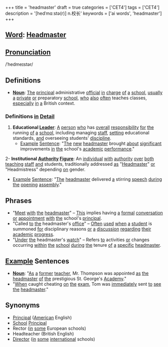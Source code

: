 +++
title = 'headmaster'
draft = true
categories = ['CET4']
tags = ['CET4']
description = '[hedˈmɑːstə(r)] n.校长'
keywords = ['ai words', 'headmaster']
+++

## [Word](/en/post/word/): [Headmaster](/en/post/headmaster/)

## [Pronunciation](/en/post/pronunciation/)
/ˈhedmeɪstər/

## Definitions
- **[Noun](/en/post/noun/)**: [The](/en/post/the/) [principal](/en/post/principal/) administrative [official](/en/post/official/) [in](/en/post/in/) [charge](/en/post/charge/) [of](/en/post/of/) [a](/en/post/a/) [school](/en/post/school/), [usually](/en/post/usually/) [a](/en/post/a/) [private](/en/post/private/) [or](/en/post/or/) preparatory [school](/en/post/school/), [who](/en/post/who/) [also](/en/post/also/) [often](/en/post/often/) teaches classes, [especially](/en/post/especially/) [in](/en/post/in/) [a](/en/post/a/) British context. 

### Definitions [in](/en/post/in/) [Detail](/en/post/detail/)
1. **Educational [Leader](/en/post/leader/)**: [A](/en/post/a/) [person](/en/post/person/) [who](/en/post/who/) has [overall](/en/post/overall/) [responsibility](/en/post/responsibility/) [for](/en/post/for/) [the](/en/post/the/) running [of](/en/post/of/) [a](/en/post/a/) [school](/en/post/school/), including managing [staff](/en/post/staff/), [setting](/en/post/setting/) educational standards, [and](/en/post/and/) overseeing students' [discipline](/en/post/discipline/).
   - [Example](/en/post/example/) [Sentence](/en/post/sentence/): "[The](/en/post/the/) [new](/en/post/new/) [headmaster](/en/post/headmaster/) brought [about](/en/post/about/) [significant](/en/post/significant/) improvements [in](/en/post/in/) [the](/en/post/the/) school's [academic](/en/post/academic/) [performance](/en/post/performance/)."

2- **Institutional [Authority](/en/post/authority/) [Figure](/en/post/figure/)**: An [individual](/en/post/individual/) [with](/en/post/with/) [authority](/en/post/authority/) [over](/en/post/over/) [both](/en/post/both/) [teaching](/en/post/teaching/) [staff](/en/post/staff/) [and](/en/post/and/) students, traditionally addressed [as](/en/post/as/) "[Headmaster](/en/post/headmaster/)" [or](/en/post/or/) "Headmistress" depending [on](/en/post/on/) gender.
   - [Example](/en/post/example/) [Sentence](/en/post/sentence/): "[The](/en/post/the/) [headmaster](/en/post/headmaster/) delivered [a](/en/post/a/) stirring [speech](/en/post/speech/) [during](/en/post/during/) [the](/en/post/the/) [opening](/en/post/opening/) [assembly](/en/post/assembly/)."

## Phrases
- "[Meet](/en/post/meet/) [with](/en/post/with/) [the](/en/post/the/) [headmaster](/en/post/headmaster/)" – [This](/en/post/this/) implies having [a](/en/post/a/) [formal](/en/post/formal/) [conversation](/en/post/conversation/) [or](/en/post/or/) [appointment](/en/post/appointment/) [with](/en/post/with/) [the](/en/post/the/) school's [principal](/en/post/principal/).
- "Called [to](/en/post/to/) [the](/en/post/the/) headmaster's [office](/en/post/office/)" – [Often](/en/post/often/) [used](/en/post/used/) [when](/en/post/when/) [a](/en/post/a/) [student](/en/post/student/) is summoned [for](/en/post/for/) disciplinary reasons [or](/en/post/or/) [a](/en/post/a/) [discussion](/en/post/discussion/) [regarding](/en/post/regarding/) [their](/en/post/their/) [academic](/en/post/academic/) [progress](/en/post/progress/).
- "[Under](/en/post/under/) [the](/en/post/the/) headmaster's [watch](/en/post/watch/)" – Refers [to](/en/post/to/) activities [or](/en/post/or/) changes occurring [within](/en/post/within/) [the](/en/post/the/) [school](/en/post/school/) [during](/en/post/during/) [the](/en/post/the/) tenure [of](/en/post/of/) [a](/en/post/a/) [specific](/en/post/specific/) [headmaster](/en/post/headmaster/).

## [Example](/en/post/example/) Sentences
- **[Noun](/en/post/noun/)**: "[As](/en/post/as/) [a](/en/post/a/) [former](/en/post/former/) [teacher](/en/post/teacher/), Mr. Thompson was appointed [as](/en/post/as/) [the](/en/post/the/) [headmaster](/en/post/headmaster/) [of](/en/post/of/) [the](/en/post/the/) prestigious St. George's [Academy](/en/post/academy/)."
- "[When](/en/post/when/) caught cheating [on](/en/post/on/) [the](/en/post/the/) [exam](/en/post/exam/), Tom was [immediately](/en/post/immediately/) sent [to](/en/post/to/) [see](/en/post/see/) [the](/en/post/the/) [headmaster](/en/post/headmaster/)."

## Synonyms
- [Principal](/en/post/principal/) ([American](/en/post/american/) English)
- [School](/en/post/school/) [Principal](/en/post/principal/)
- Rector ([in](/en/post/in/) [some](/en/post/some/) European schools)
- Headteacher (British English) 
- [Director](/en/post/director/) ([in](/en/post/in/) [some](/en/post/some/) [international](/en/post/international/) schools)
